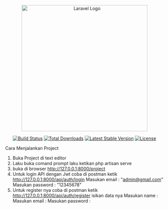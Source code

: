 <p align="center"><a href="https://laravel.com" target="_blank"><img src="https://raw.githubusercontent.com/laravel/art/master/logo-lockup/5%20SVG/2%20CMYK/1%20Full%20Color/laravel-logolockup-cmyk-red.svg" width="400" alt="Laravel Logo"></a></p>

<p align="center">
<a href="https://travis-ci.org/laravel/framework"><img src="https://travis-ci.org/laravel/framework.svg" alt="Build Status"></a>
<a href="https://packagist.org/packages/laravel/framework"><img src="https://img.shields.io/packagist/dt/laravel/framework" alt="Total Downloads"></a>
<a href="https://packagist.org/packages/laravel/framework"><img src="https://img.shields.io/packagist/v/laravel/framework" alt="Latest Stable Version"></a>
<a href="https://packagist.org/packages/laravel/framework"><img src="https://img.shields.io/packagist/l/laravel/framework" alt="License"></a>
</p>

Cara Menjalankan Project

1. Buka Project di text editor 
2. Laku buka comand prompt laku ketikan php artisan serve 
3. buka di browser http://127.0.0.1:8000/project
4. Untuk login API dengan Jwt coba di postman ketik http://127.0.0.1:8000/api/auth/login 
   Masukan email : "admin@gmail.com"
   Masukan password : "12345678"
5. Untuk register nya  coba di postman ketik http://127.0.0.1:8000/api/auth/register
   isikan data nya
   Masukan name :
   Masukan email : 
   Masukan password : 
